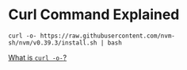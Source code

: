 # Curl Command Explained

```curl -o- https://raw.githubusercontent.com/nvm-sh/nvm/v0.39.3/install.sh | bash```

[What is `curl -o-`?](https://unix.stackexchange.com/questions/642479/what-is-curl-o)

